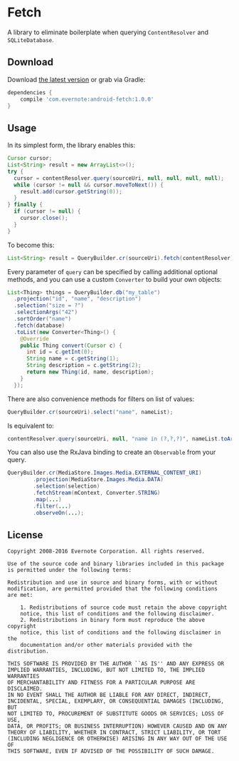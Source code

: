 # Fetch

A library to eliminate boilerplate when querying `ContentResolver` and `SQLiteDatabase`.

## Download

Download [the latest version](http://search.maven.org/#search|gav|1|g:"com.evernote"%20AND%20a:"android-fetch") or grab via Gradle:

```groovy
dependencies {
    compile 'com.evernote:android-fetch:1.0.0'
}
```

## Usage

In its simplest form, the library enables this:
```java
Cursor cursor;
List<String> result = new ArrayList<>();
try {
  cursor = contentResolver.query(sourceUri, null, null, null, null);
  while (cursor != null && cursor.moveToNext()) {
    result.add(cursor.getString(0));
  }
} finally {
  if (cursor != null) {
    cursor.close();
  }
}

```

To become this:
```java
List<String> result = QueryBuilder.cr(sourceUri).fetch(contentResolver).toList(Converter.STRING);
```

Every parameter of `query` can be specified by calling additional optional
methods, and you can use a custom `Converter` to build your own objects:
```java
List<Thing> things = QueryBuilder.db("my_table")
  .projection("id", "name", "description")
  .selection("size = ?")
  .selectionArgs("42")
  .sortOrder("name")
  .fetch(database)
  .toList(new Converter<Thing>() {
    @Override
    public Thing convert(Cursor c) {
      int id = c.getInt(0);
      String name = c.getString(1);
      String description = c.getString(2);
      return new Thing(id, name, description);
    }
  });
```

There are also convenience methods for filters on list of values:
```java
QueryBuilder.cr(sourceUri).select("name", nameList);
```

Is equivalent to:
```java
contentResolver.query(sourceUri, null, "name in (?,?,?)", nameList.toArray(new String[nameList.size()]), null);
```

You can also use the RxJava binding to create an `Observable` from your query.
```java
QueryBuilder.cr(MediaStore.Images.Media.EXTERNAL_CONTENT_URI)
        .projection(MediaStore.Images.Media.DATA)
        .selection(selection)
        .fetchStream(mContext, Converter.STRING)
        .map(...)
        .filter(...)
        .observeOn(...);
```

License
-------

    Copyright 2008-2016 Evernote Corporation. All rights reserved.

    Use of the source code and binary libraries included in this package
    is permitted under the following terms:

    Redistribution and use in source and binary forms, with or without
    modification, are permitted provided that the following conditions
    are met:

        1. Redistributions of source code must retain the above copyright
        notice, this list of conditions and the following disclaimer.
        2. Redistributions in binary form must reproduce the above copyright
        notice, this list of conditions and the following disclaimer in the
        documentation and/or other materials provided with the distribution.

    THIS SOFTWARE IS PROVIDED BY THE AUTHOR ``AS IS'' AND ANY EXPRESS OR
    IMPLIED WARRANTIES, INCLUDING, BUT NOT LIMITED TO, THE IMPLIED WARRANTIES
    OF MERCHANTABILITY AND FITNESS FOR A PARTICULAR PURPOSE ARE DISCLAIMED.
    IN NO EVENT SHALL THE AUTHOR BE LIABLE FOR ANY DIRECT, INDIRECT,
    INCIDENTAL, SPECIAL, EXEMPLARY, OR CONSEQUENTIAL DAMAGES (INCLUDING, BUT
    NOT LIMITED TO, PROCUREMENT OF SUBSTITUTE GOODS OR SERVICES; LOSS OF USE,
    DATA, OR PROFITS; OR BUSINESS INTERRUPTION) HOWEVER CAUSED AND ON ANY
    THEORY OF LIABILITY, WHETHER IN CONTRACT, STRICT LIABILITY, OR TORT
    (INCLUDING NEGLIGENCE OR OTHERWISE) ARISING IN ANY WAY OUT OF THE USE OF
    THIS SOFTWARE, EVEN IF ADVISED OF THE POSSIBILITY OF SUCH DAMAGE.